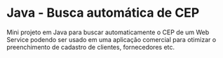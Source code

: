 # Java - Busca automática de CEP
Mini projeto em Java para buscar automaticamente o CEP de um Web Service 
podendo ser usado em uma aplicação comercial para otimizar o preenchimento de cadastro de clientes, fornecedores etc.
